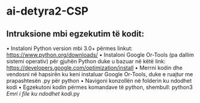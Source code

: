 # ai-detyra2-CSP
## Intruksione mbi egzekutim të kodit:
•	Instaloni Python version mbi 3.0+ përmes linkut:
https://www.python.org/downloads/
•	Instaloni Google Or-Tools (pa dallim sistemi operativ) për gjuhën Python duke u bazuar në këtë link:
https://developers.google.com/optimization/install
•	Merrni kodin dhe vendosni në hapsirën ku keni instaluar Google Or-Tools, duke e ruajtur me prapashtesën .py për python
•	Navigoni konzollën në folderin ku ndodhet kodi
•	Egzekutoni kodin përmes komandave të python, shembull:
python3 *Emri i file ku ndodhet kodi*.py
